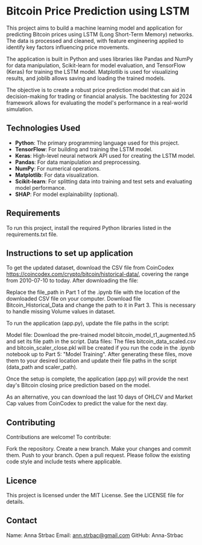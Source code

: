 # Bitcoin Price Prediction using LSTM

This project aims to build a machine learning model and application for predicting Bitcoin prices using LSTM (Long Short-Term Memory) networks. The data is processed and cleaned, with feature engineering applied to identify key factors influencing price movements.

The application is built in Python and uses libraries like Pandas and NumPy for data manipulation, Scikit-learn for model evaluation, and TensorFlow (Keras) for training the LSTM model. Matplotlib is used for visualizing results, and joblib allows saving and loading the trained models.

The objective is to create a robust price prediction model that can aid in decision-making for trading or financial analysis.
The backtesting for 2024 framework allows for evaluating the model's performance in a real-world simulation.


## Technologies Used
- **Python**: The primary programming language used for this project.
- **TensorFlow**: For building and training the LSTM model.
- **Keras**: High-level neural network API used for creating the LSTM model.
- **Pandas**: For data manipulation and preprocessing.
- **NumPy**: For numerical operations.
- **Matplotlib**: For data visualization.
- **Scikit-learn**: For splitting data into training and test sets and evaluating model performance.
- **SHAP**: For model explainability (optional).


## Requirements
To run this project, install the required Python libraries listed in the requirements.txt file.


## Instructions to set up application

To get the updated dataset, download the CSV file from CoinCodex https://coincodex.com/crypto/bitcoin/historical-data/, covering the range from 2010-07-10 to today. After downloading the file:

Replace the file_path in Part 1 of the .ipynb file with the location of the downloaded CSV file on your computer. Download file Bitcoin_Historical_Data and change the path to it in Part 3. This is necessary to handle missing Volume values in dataset.

To run the application (app.py), update the file paths in the script:

Model file: Download the pre-trained model bitcoin_model_t1_augmented.h5 and set its file path in the script.
Data files: The files bitcoin_data_scaled.csv and bitcoin_scaler_close.pkl will be created if you run the code in the .ipynb notebook up to Part 5: "Model Training". After generating these files, move them to your desired location and update their file paths in the script (data_path and scaler_path).

Once the setup is complete, the application (app.py) will provide the next day's Bitcoin closing price prediction based on the model.

As an alternative, you can download the last 10 days of OHLCV and Market Cap values from CoinCodex to predict the value for the next day.


## Contributing
Contributions are welcome! To contribute:

Fork the repository.
Create a new branch.
Make your changes and commit them.
Push to your branch.
Open a pull request.
Please follow the existing code style and include tests where applicable.


## Licence
This project is licensed under the MIT License. See the LICENSE file for details.


## Contact
Name: Anna Strbac
Email: ann.strbac@gmail.com
GitHub: Anna-Strbac